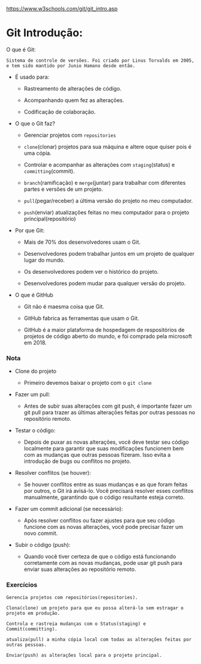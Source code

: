 https://www.w3schools.com/git/git_intro.asp

# Git Introdução:

O que é Git:

    Sistema de controle de versões. Foi criado por Linus Torvalds em 2005, e tem sido mantido por Junio Hamano desde então.

- É usado para:

  - Rastreamento de alterações de código.

  - Acompanhando quem fez as alterações.

  - Codificação de colaboração.

- O que o Git faz?

  - Gerenciar projetos com `repositories`

  - `clone`(clonar) projetos para sua máquina e altere oque quiser pois é uma cópia.

  - Controlar e acompanhar as alterações com `staging`(status) e `committing`(commit).

  - `branch`(ramificação) e `merge`(juntar) para trabalhar com diferentes partes e versões de um projeto.

  - `pull`(pegar/receber) a última versão do projeto no meu computador.

  - `push`(enviar) atualizações feitas no meu computador para o projeto principal(repositório)

- Por que Git:

  - Mais de 70% dos desenvolvedores usam o Git.

  - Desenvolvedores podem trabalhar juntos em um projeto de qualquer lugar do mundo.

  - Os desenvolvedores podem ver o histórico do projeto.

  - Desenvolvedores podem mudar para qualquer versão do projeto.

- O que é GitHub

  - Git não é maesma coisa que Git.

  - GitHub fabrica as ferramentas que usam o Git.

  - GitHub é a maior plataforma de hospedagem de respositórios de projetos de código aberto do mundo, e foi comprado pela microsoft em 2018.

### Nota

- Clone do projeto

  - Primeiro devemos baixar o projeto com o `git clone`

- Fazer um pull:

  - Antes de subir suas alterações com git push, é importante fazer um git pull para trazer as últimas alterações feitas por outras pessoas no repositório remoto.

- Testar o código:

  - Depois de puxar as novas alterações, você deve testar seu código localmente para garantir que suas modificações funcionem bem com as mudanças que outras pessoas fizeram. Isso evita a introdução de bugs ou conflitos no projeto.

- Resolver conflitos (se houver):

  - Se houver conflitos entre as suas mudanças e as que foram feitas por outros, o Git irá avisá-lo. Você precisará resolver esses conflitos manualmente, garantindo que o código resultante esteja correto.

- Fazer um commit adicional (se necessário):

  - Após resolver conflitos ou fazer ajustes para que seu código funcione com as novas alterações, você pode precisar fazer um novo commit.

- Subir o código (push):
  - Quando você tiver certeza de que o código está funcionando corretamente com as novas mudanças, pode usar git push para enviar suas alterações ao repositório remoto.

### Exercícios

    Gerencia projetos com repositórios(repositories).

    Clona(clone) um projeto para que eu possa alterá-lo sem estragar o projeto em produção.

    Controla e rastreia mudanças com o Status(staging) e Commit(committing).

    atualiza(pull) a minha cópia local com todas as alterações feitas por outras pessoas.

    Enviar(push) as alterações local para o projeto principal.
